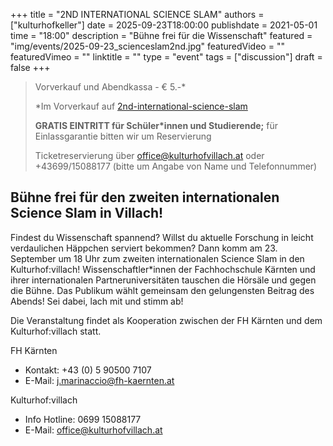 +++
title = "2ND INTERNATIONAL SCIENCE SLAM"
authors = ["kulturhofkeller"]
date = 2025-09-23T18:00:00
publishdate = 2021-05-01
time = "18:00"
description = "Bühne frei für die Wissenschaft"
featured = "img/events/2025-09-23_scienceslam2nd.jpg"
featuredVideo = ""
featuredVimeo = ""
linktitle = ""
type = "event"
tags = ["discussion"]
draft = false
+++

> Vorverkauf und Abendkassa - € 5.-\*
>
> \*Im Vorverkauf auf [2nd-international-science-slam](https://kupfticket.com/events/2nd-international-science-slam)
> 
> **GRATIS EINTRITT für Schüler\*innen und Studierende;** für Einlassgarantie bitten wir um Reservierung
>
> Ticketreservierung über office@kulturhofvillach.at oder +43699/15088177 (bitte um Angabe von Name und Telefonnummer) 

## Bühne frei für den zweiten internationalen Science Slam in Villach!

Findest du Wissenschaft spannend? Willst du aktuelle Forschung in leicht verdaulichen Häppchen serviert bekommen? Dann komm am 23. September um 18 Uhr zum zweiten internationalen Science Slam in den Kulturhof:villach!
Wissenschaftler\*innen der Fachhochschule Kärnten und ihrer internationalen Partneruniversitäten tauschen die Hörsäle und gegen die Bühne. Das Publikum wählt gemeinsam den gelungensten Beitrag des Abends! Sei dabei, lach mit und stimm ab!

Die Veranstaltung findet als Kooperation zwischen der FH Kärnten und dem Kulturhof:villach statt.

FH Kärnten
- Kontakt: +43 (0) 5 90500 7107
- E-Mail: j.marinaccio@fh-kaernten.at

Kulturhof:villach
- Info Hotline: 0699 15088177 
- E-Mail: office@kulturhofvillach.at
